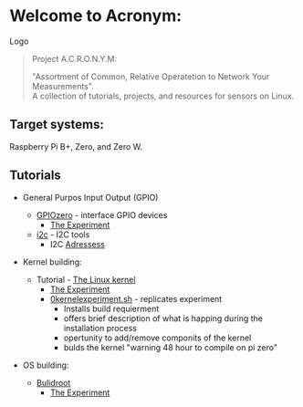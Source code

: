 # Welcome to Acronym:

Logo 

> Project A.C.R.O.N.Y.M:
>
>  "Assortment of Common, Relative Operatetion to Network Your Measurements".  
>  A collection of tutorials, projects, and resources for sensors on Linux.
>   

## Target systems:

Raspberry Pi B+, Zero, and Zero W.

## Tutorials

-   General Purpos Input Output (GPIO)
    -   [GPIOzero](https://gpiozero.readthedocs.io/en/stable/recipes.html) -  interface GPIO devices 
        -   [The Experiment](https://github.com/Tearran/acronym/wiki/gpiozero-Experiment)
    -   [i2c](https://i2c.wiki.kernel.org/index.php/I2C_Tools) - I2C tools 
        -   I2C [Adressess](https://github.com/Tearran/acronym/wiki/i2c)
-   Kernel building:
    -   Tutorial - [The Linux kernel](https://www.raspberrypi.com/documentation/computers/linux_kernel.html)
        -   [The Experiment](https://github.com/Tearran/acronym/wiki/Zero-kernel-experiment)
        -   [0kernelexperiment.sh](https://github.com/Tearran/acronym/blob/master/0kernelexperiment.sh) - replicates experiment
            -   Installs build requierment
            -   offers brief description of what is happing during the installation process
            -   opertunity to add/remove componits of the kernel
            -   bulds the kernel "warning 48 hour to compile on pi zero"
       
-   OS building:
    -   [Bulidroot](https://buildroot.org/) 
        -   [The Experiment](https://github.com/Tearran/acronym/wiki/Buildroot-Experiment)
